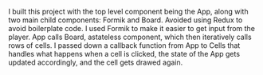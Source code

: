 I built this project with the top level component being the App, along 
with two main child components: Formik and Board. Avoided using Redux to avoid boilerplate code. 
I used Formik to make it easier to get input from the player. App calls Board, astateless component, which then iteratively calls rows of cells. I passed down a callback function from App to Cells that handles what happens when a cell is clicked, the state of the App gets updated accordingly, and the cell gets drawed again.
